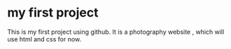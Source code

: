 # my first project 
This is my first project using github. It is a photography website , which will use html and css for now.
